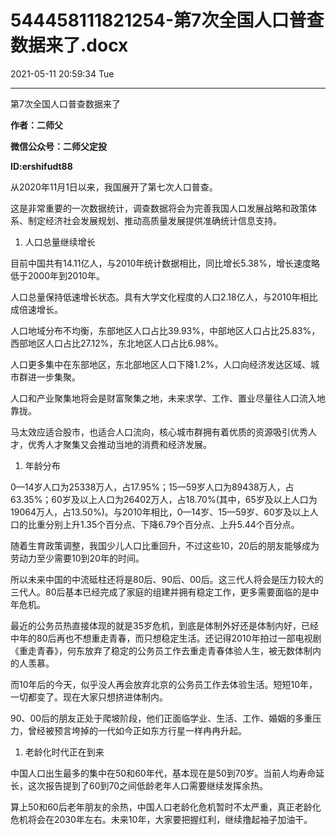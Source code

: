 # 544458111821254-第7次全国人口普查数据来了.docx

2021-05-11 20:59:34 Tue

----

第7次全国人口普查数据来了

__作者：二师父__

__微信公众号：二师父定投__

__ID:ershifudt88__

从2020年11月1日以来，我国展开了第七次人口普查。

这是非常重要的一次数据统计，调查数据将会为完善我国人口发展战略和政策体系、制定经济社会发展规划、推动高质量发展提供准确统计信息支持。

1. 人口总量继续增长

目前中国共有14\.11亿人，与2010年统计数据相比，同比增长5\.38%，增长速度略低于2000年到2010年。

人口总量保持低速增长状态。具有大学文化程度的人口2\.18亿人，与2010年相比成倍速增长。

人口地域分布不均衡，东部地区人口占比39\.93%，中部地区人口占比25\.83%，西部地区人口占比27\.12%，东北地区人口占比6\.98%。

人口更多集中在东部地区，东北部地区人口下降1\.2%，人口向经济发达区域、城市群进一步集聚。

人口和产业聚集地将会是财富聚集之地，未来求学、工作、置业尽量往人口流入地靠拢。

马太效应适合股市，也适合人口流向，核心城市群拥有着优质的资源吸引优秀人才，优秀人才聚集又会推动当地的消费和经济发展。

1. 年龄分布

0—14岁人口为25338万人，占17\.95%；15—59岁人口为89438万人，占63\.35%；60岁及以上人口为26402万人，占18\.70%\(其中，65岁及以上人口为19064万人，占13\.50%\)。与2010年相比，0—14岁、15—59岁、60岁及以上人口的比重分别上升1\.35个百分点、下降6\.79个百分点、上升5\.44个百分点。

随着生育政策调整，我国少儿人口比重回升，不过这些10，20后的朋友能够成为劳动力至少需要10到20年的时间。

所以未来中国的中流砥柱还将是80后、90后、00后。这三代人将会是压力较大的三代人。80后基本已经完成了家庭的组建并拥有稳定工作，更多需要面临的是中年危机。

最近的公务员热直接体现的就是35岁危机，到底是体制外好还是体制内好，已经中年的80后再也不想重走青春，而只想稳定生活。还记得2010年拍过一部电视剧《重走青春》，何东放弃了稳定的公务员工作去重走青春体验人生，被无数体制内的人羡慕。

而10年后的今天，似乎没人再会放弃北京的公务员工作去体验生活。短短10年，一切都变了。现在大家只想挤进体制内。

90、00后的朋友正处于爬坡阶段，他们正面临学业、生活、工作、婚姻的多重压力，曾经被预言垮掉的一代如今正如东方行星一样冉冉升起。

1. 老龄化时代正在到来

中国人口出生最多的集中在50和60年代，基本现在是50到70岁。当前人均寿命延长，这次报告提到了60到70之间低龄老年人口需要继续发挥余热。

算上50和60后老年朋友的余热，中国人口老龄化危机暂时不太严重，真正老龄化危机将会在2030年左右。未来10年，大家要把握红利，继续撸起袖子加油干。

